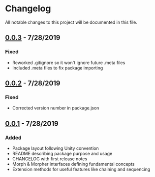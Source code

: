 # Changelog
All notable changes to this project will be documented in this file.

## [0.0.3] - 7/28/2019
### Fixed
- Reworked .gitignore so it won't ignore future .meta files
- Included .meta files to fix package importing

## [0.0.2] - 7/28/2019
### Fixed
- Corrected version number in package.json
 
## [0.0.1] - 7/28/2019
### Added
- Package layout following Unity convention
- README describing package purpose and usage
- CHANGELOG with first release notes
- Morph & Morpher interfaces defining fundamental concepts
- Extension methods for useful features like chaining and sequencing

[0.0.3]: https://github.com/Catsuko/Morph/releases/tag/v0.0.3
[0.0.2]: https://github.com/Catsuko/Morph/releases/tag/v0.0.2
[0.0.1]: https://github.com/Catsuko/Morph/releases/tag/v0.0.1